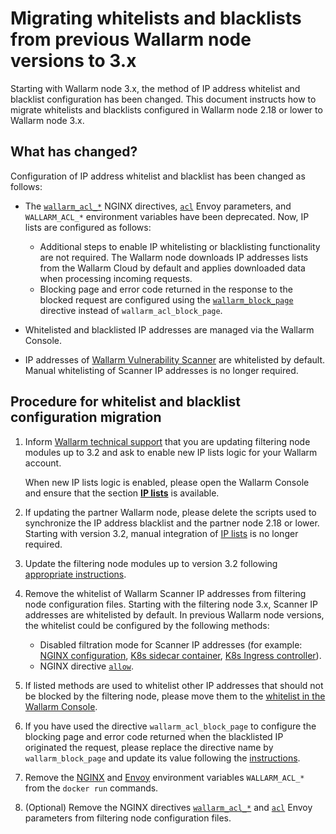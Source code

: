 # Migrating whitelists and blacklists from previous Wallarm node versions to 3.x

Starting with Wallarm node 3.x, the method of IP address whitelist and blacklist configuration has been changed. This document instructs how to migrate whitelists and blacklists configured in Wallarm node 2.18 or lower to Wallarm node 3.x.

## What has changed?

Configuration of IP address whitelist and blacklist has been changed as follows:

* The [`wallarm_acl_*`](/2.18/admin-en/configure-parameters-en/#wallarm_acl) NGINX directives, [`acl`](/2.18/admin-en/configuration-guides/envoy/fine-tuning/#ip-blacklisting-settings) Envoy parameters, and `WALLARM_ACL_*` environment variables have been deprecated. Now, IP lists are configured as follows:

    * Additional steps to enable IP whitelisting or blacklisting functionality are not required. The Wallarm node downloads IP addresses lists from the Wallarm Cloud by default and applies downloaded data when processing incoming requests.
    * Blocking page and error code returned in the response to the blocked request are configured using the [`wallarm_block_page`](../admin-en/configure-parameters-en.md#wallarm_block_page) directive instead of `wallarm_acl_block_page`.
* Whitelisted and blacklisted IP addresses are managed via the Wallarm Console.
* IP addresses of [Wallarm Vulnerability Scanner](../about-wallarm-waf/detecting-vulnerabilities.md#vulnerability-scanner) are whitelisted by default. Manual whitelisting of Scanner IP addresses is no longer required.

## Procedure for whitelist and blacklist configuration migration

1. Inform [Wallarm technical support](mailto:support@wallarm.com) that you are updating filtering node modules up to 3.2 and ask to enable new IP lists logic for your Wallarm account.

    When new IP lists logic is enabled, please open the Wallarm Console and ensure that the section [**IP lists**](../user-guides/ip-lists/overview.md) is available.
2. If updating the partner Wallarm node, please delete the scripts used to synchronize the IP address blacklist and the partner node 2.18 or lower. Starting with version 3.2, manual integration of [IP lists](../user-guides/ip-lists/overview.md) is no longer required. 
3. Update the filtering node modules up to version 3.2 following [appropriate instructions](general-recommendations.md#update-process).
4. Remove the whitelist of Wallarm Scanner IP addresses from filtering node configuration files. Starting with the filtering node 3.x, Scanner IP addresses are whitelisted by default. In previous Wallarm node versions, the whitelist could be configured by the following methods:

    * Disabled filtration mode for Scanner IP addresses (for example: [NGINX configuration](/2.18/admin-en/scanner-ips-whitelisting/), [K8s sidecar container](/2.18/admin-en/installation-guides/kubernetes/wallarm-sidecar-container-helm/#шаг-1-создание-configmap-валарм), [K8s Ingress controller](/2.18/admin-en/configuration-guides/wallarm-ingress-controller/best-practices/whitelist-wallarm-ip-addresses/)).
    * NGINX directive [`allow`](http://nginx.org/ru/docs/http/ngx_http_access_module.html#allow).
5. If listed methods are used to whitelist other IP addresses that should not be blocked by the filtering node, please move them to the [whitelist in the Wallarm Console](../user-guides/ip-lists/whitelist.md).
6. If you have used the directive `wallarm_acl_block_page` to configure the blocking page and error code returned when the blacklisted IP originated the request, please replace the directive name by `wallarm_block_page` and update its value following the [instructions](../admin-en/configuration-guides/configure-block-page-and-code.md).
7. Remove the [NGINX](../admin-en/installation-docker-en.md) and [Envoy](../admin-en/installation-guides/envoy/envoy-docker.md) environment variables `WALLARM_ACL_*` from the `docker run` commands.
8. (Optional) Remove the NGINX directives [`wallarm_acl_*`](/2.18/admin-en/configure-parameters-en/#wallarm_acl) and [`acl`](/2.18/admin-en/configuration-guides/envoy/fine-tuning/#ip-blacklisting-settings) Envoy parameters from filtering node configuration files.
